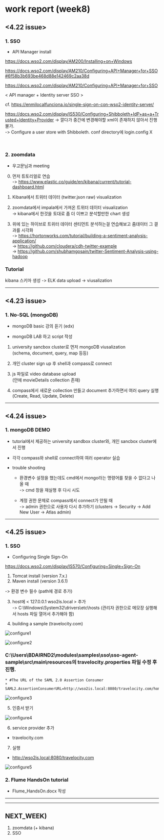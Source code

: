 work report (week8)
=============


<4.22 issue>
-------------
### **1. SSO**
* API Manager install

https://docs.wso2.com/display/AM200/Installing+on+Windows

https://docs.wso2.com/display/AM210/Configuring+API+Manager+for+SSO#6f58b3b693be468d88e142469c2aa38d

https://docs.wso2.com/display/AM210/Configuring+API+Manager+for+SSO


< API manager + Identity server SSO >

cf. https://enmilocalfunciona.io/single-sign-on-con-wso2-identity-server/

https://docs.wso2.com/display/IS530/Configuring+Shibboleth+IdP+as+a+Trusted+Identity+Provider
-> 깔다가 중간에 변경해야할 xml이 존재하지 않아서 진행 불가. \
-> Configure a user store with Shibboleth. conf directory에 login.config X



<br>

### **2. zoomdata**
* 우고문님과 meeting

0. 먼저 튜토리얼로 연습 \
-> https://www.elastic.co/guide/en/kibana/current/tutorial-dashboard.html

1. Kibana에서 트위터 데이터 (twitter.json raw) visualization

2. zoomdata에서 impala에서 가져온 트위터 데이터 visualization \
-> kibana에서 한것을 토대로 좀 더 이쁘고 분석할만한 chart 생성

3. 위에 있는 하이브로 트위터 데이터 센티먼트 분석하는걸 연습해보고 줌데이터 그 결과를 시각화 \
-> https://hortonworks.com/tutorial/building-a-sentiment-analysis-application/ \
-> https://github.com/cloudera/cdh-twitter-example \
-> https://github.com/shubhamgosain/twitter-Sentiment-Analysis-using-hadoop


### Tutorial

kibana 스키마 생성 -> ELK data upload -> viusalization


-------------------------


<4.23 issue>
-------------
### **1. No-SQL (mongoDB)**

* mongoDB basic 강의 듣기 (edx)

* mongoDB LAB 하고 script 작성

1. university sancbox cluster로 먼저 mongoDB viusalization \
(schema, document, query, map 등등)

2. 개인 cluster sign up 후 shell과 compass로 connect

3. js 파일로 video database upload \
(안에 movieDetails collection 존재)

4. compass에서 새로운 collection 만들고 document 추가하면서 여러 query 실행
(Create, Read, Update, Delete)


---------------------


<4.24 issue>
-------------
### **1. mongoDB DEMO**

* tutorial에서 제공하는 university sandbox cluster와, 개인 sancbox cluster에서 진행
* 각각 compass와 shell로 connect하여 여러 operator 실습

* trouble shooting 
    * 환경변수 설정을 했는데도 cmd에서 mongo라는 명령어를 찾을 수 없다고 나올 때 \
    -> cmd 창을 재실행 후 다시 시도

    * 계정 권한 문제로 compass에서 connect가 안될 때 \
    -> admin 권한으로 사용자 다시 추가하기 (clusters -> Security -> Add New User -> Atlas admin)

---------------------


<4.25 issue>
-------------
### **1. SSO**

* Configuring Single Sign-On

https://docs.wso2.com/display/IS570/Configuring+Single+Sign-On

1. Tomcat install (version 7.x.)
2. Maven install (version 3.6.1) 

-> 환경 변수 필수 (path에 경로 추가)

3. host에 < 127.0.0.1   wso2is.local > 추가 \
-> C:\Windows\System32\drivers\etc\hosts (관리자 권한으로 메모장 실행해서 hosts 파일 열어서 추가해야 함)

4. building a sample (travelocity.com)

![configure1](https://user-images.githubusercontent.com/33708512/56703386-8dbdb280-6743-11e9-8c18-d1793aeb183f.PNG)

![configure2](https://user-images.githubusercontent.com/33708512/56704890-dbd5b480-6749-11e9-8503-f37461c80525.PNG)

### C:\Users\BDAIRND2\modules\samples\sso\sso-agent-sample\src\main\resources의 travelocity.properties 파일 수정 후 진행. 

    * #The URL of the SAML 2.0 Assertion Consumer
    * SAML2.AssertionConsumerURL=http://wso2is.local:8080/travelocity.com/home.jsp

![configure3](https://user-images.githubusercontent.com/33708512/56704891-dbd5b480-6749-11e9-9396-9c7fb2e5d807.PNG)


5. 인증서 받기

![configure4](https://user-images.githubusercontent.com/33708512/56706652-be581900-6750-11e9-9e70-776f3f79a58f.PNG)


6. service provider 추가
* travelocity.com

7. 실행
* http://wso2is.local:8080/travelocity.com

![configure5](https://user-images.githubusercontent.com/33708512/56707046-4e4a9280-6752-11e9-9c8a-f8e451b95031.PNG)


### **2. Flume HandsOn tutorial**

* Flume_HandsOn.docx 작성


----------------
----------------

NEXT_WEEK)
----------------
1. zoomdata (+ kibana)
2. SSO 